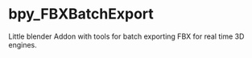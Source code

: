 # bpy_FBXBatchExport
 Little blender Addon with tools for batch exporting FBX for real time 3D engines.
